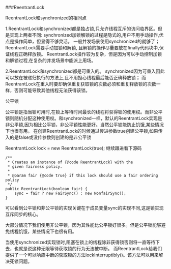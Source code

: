 ###ReentrantLock

ReentrantLock和synchronized的相同点

1.ReentrantLock和synchronized都是独占锁,只允许线程互斥的访问临界区。但是实现上两者不同:
synchronized加锁解锁的过程是隐式的,用户不用手动操作,优点是操作简单，但显得不够灵活。
一般并发场景使用synchronized的就够了；ReentrantLock需要手动加锁和解锁,
且解锁的操作尽量要放在finally代码块中,保证线程正确释放锁。
ReentrantLock操作较为复杂，但是因为可以手动控制加锁和解锁过程,在复杂的并发场景中能派上用场。

2.ReentrantLock和synchronized都是可重入的。
synchronized因为可重入因此可以放在被递归执行的方法上,且不用担心线程最后能否正确释放锁；
而ReentrantLock在重入时要却确保重复获取锁的次数必须和重复释放锁的次数一样，否则可能导致其他线程无法获得该锁。

公平锁

公平锁是指当锁可用时,在锁上等待时间最长的线程将获得锁的使用权。而非公平锁则随机分配这种使用权。和synchronized一样，默认的ReentrantLock实现是非公平锁,因为相比公平锁，非公平锁性能更好。当然公平锁能防止饥饿,某些情况下也很有用。
在创建ReentrantLock的时候通过传进参数true创建公平锁,如果传入的是false或没传参数则创建的是非公平锁

ReentrantLock lock = new ReentrantLock(true);
继续跟进看下源码
```
/**
 * Creates an instance of {@code ReentrantLock} with the
 * given fairness policy.
 *
 * @param fair {@code true} if this lock should use a fair ordering policy
 */
public ReentrantLock(boolean fair) {
    sync = fair ? new FairSync() : new NonfairSync();
}
```

可以看到公平锁和非公平锁的实现关键在于成员变量sync的实现不同,这是锁实现互斥同步的核心。

大部分情况下我们使用非公平锁，因为其性能比公平锁好很多。但是公平锁能够避免线程饥饿，某些情况下也很有用。

当使用synchronized实现锁时,阻塞在锁上的线程除非获得锁否则将一直等待下去，也就是说这种无限等待获取锁的行为无法被中断。
而ReentrantLock给我们提供了一个可以响应中断的获取锁的方法lockInterruptibly()。该方法可以用来解决死锁问题。